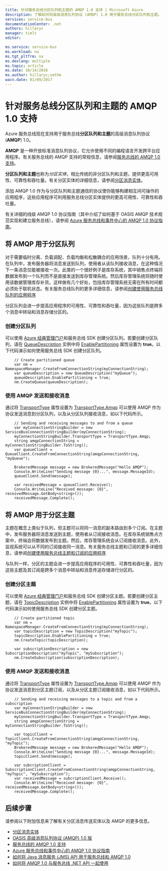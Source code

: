 ```yaml
---
title: 针对服务总线分区队列和主题的 AMQP 1.0 支持 | Microsoft Azure
description: 了解如何将高级消息队列协议 (AMQP) 1.0 用于服务总线分区队列和主题。
services: service-bus
documentationCenter: .net
authors: hillaryc
manager: timlt
editor: 

ms.service: service-bus
ms.workload: na
ms.tgt_pltfrm: na
ms.devlang: multiple
ms.topic: article
ms.date: 10/14/2016
ms.author: hillaryc;sethm
wacn.date: 01/09/2017
---
```


# 针对服务总线分区队列和主题的 AMQP 1.0 支持 

Azure 服务总线现在支持用于服务总线**分区队列和主题**的高级消息队列协议 (**AMQP**) 1.0。

**AMQP** 是一种开放标准消息队列协议，它允许使用不同的编程语言开发跨平台应用程序。有关服务总线的 AMQP 支持的常规信息，请参阅[服务总线的 AMQP 1.0 支持](./service-bus-amqp-overview.md)。

**分区队列和主题**也称为*分区实体*，相比传统的非分区队列和主题，提供更高可用性、可靠性和吞吐量。有关分区实体的详细信息，请参阅[分区消息实体](./service-bus-partitioning.md)。

添加 AMQP 1.0 作为与分区队列和主题通信的协议使你能够构建相互间可操作的应用程序，这些应用程序可利用服务总线分区实体提供的更高可用性、可靠性和吞吐量。

有关详细的线级 AMQP 1.0 协议指南（其中介绍了如何基于 OASIS AMQP 技术规范实现和建立服务总线），请参阅 [Azure 服务总线和事件中心的 AMQP 1.0 协议指南](./service-bus-amqp-protocol-guide.md)。

## 将 AMQP 用于分区队列

对于需要临时分离、负载调配、负载均衡和松散耦合的应用场景，队列十分有用。在队列中，发布服务器将消息发送到队列，使用者从该队列接收消息，在这种情况下一条消息仅能被接收一次。此类的一个很好例子是库存系统，其中销售点终端将数据发布到一个队列而不是直接发送到库存管理系统。然后库存管理系统将随时使用该数据管理库存补货。这样做有几个好处，包括库存管理系统无需在所有时间都必须处于联机状态。有关服务总线队列的更多详细信息，请参阅[创建使用服务总线队列的应用程序](./service-bus-create-queues.md)

分区队列会进一步提高应用程序的可用性、可靠性和吞吐量，因为这些队列是跨多个消息中转站和消息存储分区的。

### 创建分区队列

可以使用 [Azure 经典管理门户][]和服务总线 SDK 创建分区队列。若要创建分区队列，请在 [QueueDescription](https://msdn.microsoft.com/zh-cn/library/azure/microsoft.servicebus.messaging.queuedescription.aspx) 实例中将 [EnablePartitioning](https://msdn.microsoft.com/zh-cn/library/azure/microsoft.servicebus.messaging.queuedescription.enablepartitioning.aspx) 属性设置为 **true**。以下代码演示如何使用服务总线 SDK 创建分区队列。
 
		// Create partitioned queue
		var nm = NamespaceManager.CreateFromConnectionString(myConnectionString);
		var queueDescription = new QueueDescription("myQueue");
		queueDescription.EnablePartitioning = true;
		nm.CreateQueue(queueDescription);

### 使用 AMQP 发送和接收消息

通过将 [TransportType](https://msdn.microsoft.com/zh-cn/library/azure/microsoft.servicebus.servicebusconnectionstringbuilder.transporttype.aspx) 属性设置为 [TransportType.Amqp](https://msdn.microsoft.com/zh-cn/library/azure/microsoft.servicebus.messaging.transporttype.aspx) 可以使用 AMQP 作为协议发送消息到分区队列，以及从分区队列接收消息，如以下代码所示。

		// Sending and receiving messages to and from a queue
		var myConnectionStringBuilder = new ServiceBusConnectionStringBuilder(myConnectionString);
		myConnectionStringBuilder.TransportType = TransportType.Amqp;
		string amqpConnectionString = myConnectionStringBuilder.ToString();
		var queueClient = QueueClient.CreateFromConnectionString(amqpConnectionString, "myQueue");

		BrokeredMessage message = new BrokeredMessage("Hello AMQP");
		Console.WriteLine("Sending message {0}...", message.MessageId);
		queueClient.Send(message);

		var receivedMessage = queueClient.Receive();
		Console.WriteLine("Received message: {0}", receivedMessage.GetBody<string>());
		receivedMessage.Complete();

## 将 AMQP 用于分区主题

主题在概念上类似于队列，但主题可以将同一消息的副本路由到多个订阅。在主题中，发布服务器将消息发送到主题，使用者从订阅接收消息。在库存系统销售点方案中，终端会将数据发布到主题。然后，库存管理系统会从订阅接收消息。此外，监视系统可以从不同的订阅接收同一消息。有关服务总线主题和订阅的更多详细信息，请参阅[创建使用服务总线主题和订阅的应用程序](./service-bus-create-topics-subscriptions.md)

与队列一样，分区的主题会进一步提高应用程序的可用性、可靠性和吞吐量，因为这些主题及其订阅是跨多个消息中转站和消息传送存储进行分区的。

### 创建分区主题

可以使用 [Azure 经典管理门户][]和服务总线 SDK 创建分区主题。若要创建分区主题，请在 [TopicDescription](https://msdn.microsoft.com/zh-cn/library/azure/microsoft.servicebus.messaging.topicdescription.aspx) 实例中将 [EnablePartitioning](https://msdn.microsoft.com/zh-cn/library/azure/microsoft.servicebus.messaging.topicdescription.enablepartitioning.aspx) 属性设置为 **true**。以下代码演示如何使用服务总线 SDK 创建分区主题。
	
		// Create partitioned topic
		var nm = NamespaceManager.CreateFromConnectionString(myConnectionString);
		var topicDescription = new TopicDescription("myTopic");
		topicDescription.EnablePartitioning = true;
		nm.CreateTopic(topicDescription);

		var subscriptionDescription = new SubscriptionDescription("myTopic", "mySubscription");
		nm.CreateSubscription(subscriptionDescription);

### 使用 AMQP 发送和接收消息

通过将 [TransportType](https://msdn.microsoft.com/zh-cn/library/azure/microsoft.servicebus.servicebusconnectionstringbuilder.transporttype.aspx) 属性设置为 [TransportType.Amqp](https://msdn.microsoft.com/zh-cn/library/azure/microsoft.servicebus.messaging.transporttype.aspx) 可以使用 AMQP 作为协议发送消息到分区主题订阅，以及从分区主题订阅接收消息，如以下代码所示。

		// Sending and receiving messages to a topic and from a subscription
		var myConnectionStringBuilder = new ServiceBusConnectionStringBuilder(myConnectionString);
		myConnectionStringBuilder.TransportType = TransportType.Amqp;
		string amqpConnectionString = myConnectionStringBuilder.ToString();
	
		var topicClient = TopicClient.CreateFromConnectionString(amqpConnectionString, "myTopic");
		BrokeredMessage message = new BrokeredMessage("Hello AMQP");
		Console.WriteLine("Sending message {0}...", message.MessageId);
		topicClient.Send(message);
	
		var subcriptionClient = SubscriptionClient.CreateFromConnectionString(amqpConnectionString, "myTopic", "mySubscription");
		var receivedMessage = subcriptionClient.Receive();
		Console.WriteLine("Received message: {0}", receivedMessage.GetBody<string>());
		receivedMessage.Complete();

## 后续步骤

请参阅以下附加信息来了解有关分区消息传送实体以及 AMQP 的更多信息。

*    [分区消息实体](./service-bus-partitioning.md)
*    [OASIS 高级消息队列协议 (AMQP) 1.0 版](http://docs.oasis-open.org/amqp/core/v1.0/os/amqp-core-complete-v1.0-os.pdf)
*    [服务总线的 AMQP 1.0 支持](./service-bus-amqp-overview.md)
*    [Azure 服务总线和事件中心的 AMQP 1.0 协议指南](./service-bus-amqp-protocol-guide.md)
*    [如何将 Java 消息服务 (JMS) API 用于服务总线和 AMQP 1.0](./service-bus-java-how-to-use-jms-api-amqp.md)
*    [如何将 AMQP 1.0 与服务总线 .NET API 一起使用](./service-bus-dotnet-advanced-message-queuing.md)

[Azure 经典管理门户]: http://manage.windowsazure.cn

<!---HONumber=Mooncake_Quality_Review_0104_2017-->